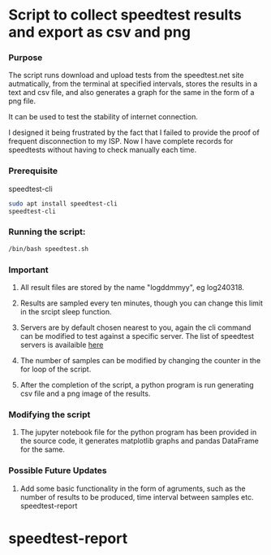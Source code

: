 # Script to collect speedtest results and export as csv and png

### Purpose

The script runs download and upload tests from the speedtest.net site autmatically, from the terminal at specified intervals, stores the results in a text and csv file, and also generates a graph for the same in the form of a png file.

It can be used to test the stability of internet connection.

I designed it being frustrated by the fact that I failed to provide the proof of frequent disconnection to my ISP. Now I have complete records for speedtests without having to check manually each time.

### Prerequisite
speedtest-cli
```bash
sudo apt install speedtest-cli
speedtest-cli
```

### Running the script:
```bash
/bin/bash speedtest.sh
```

### Important
1. All result files are stored by the name "logddmmyy", eg log240318.

2. Results are sampled every ten minutes, though you can change this limit in the srcipt sleep function.

3. Servers are by default chosen nearest to you, again the cli command can be modified to test against a specific server. The list of speedtest servers is availaible [here](http://www.speedtest.net/speedtest-servers.php)

4. The number of samples can be modified by changing the counter in the for loop of the script.

5. After the completion of the script, a python program is run generating csv file and a png image of the results.

### Modifying the script

1. The jupyter notebook file for the python program has been provided in the source code, it generates matplotlib graphs and pandas DataFrame for the same.

### Possible Future Updates

1. Add some basic functionality in the form of agruments, such as the number of results to be produced, time interval between samples etc.
speedtest-report
# speedtest-report

